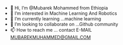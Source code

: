 - 👋 Hi, I’m @Mubarek Mohammed from Ethiopia
- 👀 I’m interested in Machine Learning And Robotics
- 🌱 I’m currently learning ...machine learning 
- 💞️ I’m looking to collaborate on ...Github community
- 📫 How to reach me ...
contact
      E-MAIL MUBAREKMUHAMMED@GMAIL.COM
<!---
[![PWC](https://img.shields.io/endpoint.svg?url=https://paperswithcode.com/badge/bart-it-an-efficient-sequence-to-sequence/abstractive-text-summarization-on-abstractive)](https://paperswithcode.com/sota/abstractive-text-summarization-on-abstractive?p=bart-it-an-efficient-sequence-to-sequence)
	
[![PWC](https://img.shields.io/endpoint.svg?url=https://paperswithcode.com/badge/bart-it-an-efficient-sequence-to-sequence/abstractive-text-summarization-on-abstractive-1)](https://paperswithcode.com/sota/abstractive-text-summarization-on-abstractive-1?p=bart-it-an-efficient-sequence-to-sequence)
	
[![PWC](https://img.shields.io/endpoint.svg?url=https://paperswithcode.com/badge/bart-it-an-efficient-sequence-to-sequence/abstractive-text-summarization-on-wits)](https://paperswithcode.com/sota/abstractive-text-summarization-on-wits?p=bart-it-an-efficient-sequence-to-sequence)
--->
